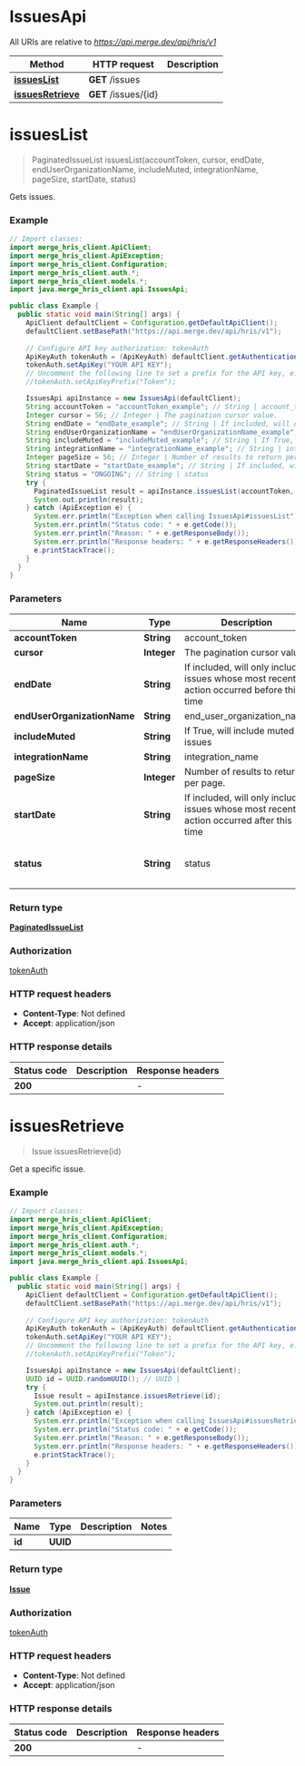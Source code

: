 # IssuesApi

All URIs are relative to *https://api.merge.dev/api/hris/v1*

Method | HTTP request | Description
------------- | ------------- | -------------
[**issuesList**](IssuesApi.md#issuesList) | **GET** /issues | 
[**issuesRetrieve**](IssuesApi.md#issuesRetrieve) | **GET** /issues/{id} | 


<a name="issuesList"></a>
# **issuesList**
> PaginatedIssueList issuesList(accountToken, cursor, endDate, endUserOrganizationName, includeMuted, integrationName, pageSize, startDate, status)



Gets issues.

### Example
```java
// Import classes:
import merge_hris_client.ApiClient;
import merge_hris_client.ApiException;
import merge_hris_client.Configuration;
import merge_hris_client.auth.*;
import merge_hris_client.models.*;
import java.merge_hris_client.api.IssuesApi;

public class Example {
  public static void main(String[] args) {
    ApiClient defaultClient = Configuration.getDefaultApiClient();
    defaultClient.setBasePath("https://api.merge.dev/api/hris/v1");
    
    // Configure API key authorization: tokenAuth
    ApiKeyAuth tokenAuth = (ApiKeyAuth) defaultClient.getAuthentication("tokenAuth");
    tokenAuth.setApiKey("YOUR API KEY");
    // Uncomment the following line to set a prefix for the API key, e.g. "Token" (defaults to null)
    //tokenAuth.setApiKeyPrefix("Token");

    IssuesApi apiInstance = new IssuesApi(defaultClient);
    String accountToken = "accountToken_example"; // String | account_token
    Integer cursor = 56; // Integer | The pagination cursor value.
    String endDate = "endDate_example"; // String | If included, will only include issues whose most recent action occurred before this time
    String endUserOrganizationName = "endUserOrganizationName_example"; // String | end_user_organization_name
    String includeMuted = "includeMuted_example"; // String | If True, will include muted issues
    String integrationName = "integrationName_example"; // String | integration_name
    Integer pageSize = 56; // Integer | Number of results to return per page.
    String startDate = "startDate_example"; // String | If included, will only include issues whose most recent action occurred after this time
    String status = "ONGOING"; // String | status
    try {
      PaginatedIssueList result = apiInstance.issuesList(accountToken, cursor, endDate, endUserOrganizationName, includeMuted, integrationName, pageSize, startDate, status);
      System.out.println(result);
    } catch (ApiException e) {
      System.err.println("Exception when calling IssuesApi#issuesList");
      System.err.println("Status code: " + e.getCode());
      System.err.println("Reason: " + e.getResponseBody());
      System.err.println("Response headers: " + e.getResponseHeaders());
      e.printStackTrace();
    }
  }
}
```

### Parameters

Name | Type | Description  | Notes
------------- | ------------- | ------------- | -------------
 **accountToken** | **String**| account_token | [optional]
 **cursor** | **Integer**| The pagination cursor value. | [optional]
 **endDate** | **String**| If included, will only include issues whose most recent action occurred before this time | [optional]
 **endUserOrganizationName** | **String**| end_user_organization_name | [optional]
 **includeMuted** | **String**| If True, will include muted issues | [optional]
 **integrationName** | **String**| integration_name | [optional]
 **pageSize** | **Integer**| Number of results to return per page. | [optional]
 **startDate** | **String**| If included, will only include issues whose most recent action occurred after this time | [optional]
 **status** | **String**| status | [optional] [enum: ONGOING, RESOLVED]

### Return type

[**PaginatedIssueList**](PaginatedIssueList.md)

### Authorization

[tokenAuth](../README.md#tokenAuth)

### HTTP request headers

 - **Content-Type**: Not defined
 - **Accept**: application/json

### HTTP response details
| Status code | Description | Response headers |
|-------------|-------------|------------------|
**200** |  |  -  |

<a name="issuesRetrieve"></a>
# **issuesRetrieve**
> Issue issuesRetrieve(id)



Get a specific issue.

### Example
```java
// Import classes:
import merge_hris_client.ApiClient;
import merge_hris_client.ApiException;
import merge_hris_client.Configuration;
import merge_hris_client.auth.*;
import merge_hris_client.models.*;
import java.merge_hris_client.api.IssuesApi;

public class Example {
  public static void main(String[] args) {
    ApiClient defaultClient = Configuration.getDefaultApiClient();
    defaultClient.setBasePath("https://api.merge.dev/api/hris/v1");
    
    // Configure API key authorization: tokenAuth
    ApiKeyAuth tokenAuth = (ApiKeyAuth) defaultClient.getAuthentication("tokenAuth");
    tokenAuth.setApiKey("YOUR API KEY");
    // Uncomment the following line to set a prefix for the API key, e.g. "Token" (defaults to null)
    //tokenAuth.setApiKeyPrefix("Token");

    IssuesApi apiInstance = new IssuesApi(defaultClient);
    UUID id = UUID.randomUUID(); // UUID | 
    try {
      Issue result = apiInstance.issuesRetrieve(id);
      System.out.println(result);
    } catch (ApiException e) {
      System.err.println("Exception when calling IssuesApi#issuesRetrieve");
      System.err.println("Status code: " + e.getCode());
      System.err.println("Reason: " + e.getResponseBody());
      System.err.println("Response headers: " + e.getResponseHeaders());
      e.printStackTrace();
    }
  }
}
```

### Parameters

Name | Type | Description  | Notes
------------- | ------------- | ------------- | -------------
 **id** | **UUID**|  |

### Return type

[**Issue**](Issue.md)

### Authorization

[tokenAuth](../README.md#tokenAuth)

### HTTP request headers

 - **Content-Type**: Not defined
 - **Accept**: application/json

### HTTP response details
| Status code | Description | Response headers |
|-------------|-------------|------------------|
**200** |  |  -  |

